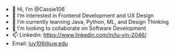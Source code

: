 - 👋 Hi, I’m @Cassie106
- 👀 I’m interested in Frontend Development and UX Design
- 🌱 I’m currently learning Java, Python, ML, and Design Thinking
- 💞️ I’m looking to collaborate on Software Development
- 📫 Linkedin: https://www.linkedin.com/in/lu-yin-2046/
- Email: luy106@uw.edu

<!---
Cassie106/Cassie106 is a ✨ special ✨ repository because its `README.md` (this file) appears on your GitHub profile.
You can click the Preview link to take a look at your changes.
--->
